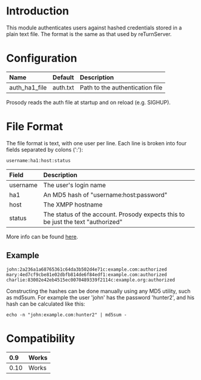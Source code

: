 # Introduction #

This module authenticates users against hashed credentials stored in a plain text file. The format is the same as that used by reTurnServer.

# Configuration #

| **Name** | **Default** | **Description** |
|:---------|:------------|:----------------|
| auth\_ha1\_file | auth.txt | Path to the authentication file|

Prosody reads the auth file at startup and on reload (e.g. SIGHUP).

# File Format #

The file format is text, with one user per line. Each line is broken into four fields separated by colons (':'):

```
username:ha1:host:status
```

| **Field** | **Description** |
|:----------|:----------------|
|username|The user's login name|
|ha1|An MD5 hash of "username:host:password"|
|host|The XMPP hostname|
|status|The status of the account. Prosody expects this to be just the text "authorized"|

More info can be found [here](https://github.com/resiprocate/resiprocate/blob/master/reTurn/users.txt).

## Example ##

```
john:2a236a1a68765361c64da3b502d4e71c:example.com:authorized
mary:4ed7cf9cbe81e02dbfb814de6f84edf1:example.com:authorized
charlie:83002e42eb4515ec0070489339f2114c:example.org:authorized
```

Constructing the hashes can be done manually using any MD5 utility, such as md5sum. For example the user 'john' has the password 'hunter2', and his hash can be calculated like this:

```
echo -n "john:example.com:hunter2" | md5sum -
```

# Compatibility #
|0.9|Works|
|:--|:----|
|0.10|Works|